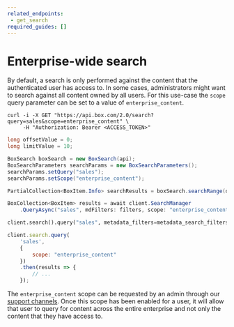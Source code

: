 ```yaml
---
related_endpoints:
 - get_search
required_guides: []
---
```


# Enterprise-wide search

By default, a search is only performed against the content that the
authenticated user has access to. In some cases, administrators might want to
search against all content owned by all users. For this use-case the `scope`
query parameter can be set to a value of `enterprise_content`.

<Tabs>
 <Tab title='cURL'>

```curl
curl -i -X GET "https://api.box.com/2.0/search?query=sales&scope=enterprise_content" \
     -H "Authorization: Bearer <ACCESS_TOKEN>"
```

 </Tab>
 <Tab title='Java'>

```java
long offsetValue = 0;
long limitValue = 10;

BoxSearch boxSearch = new BoxSearch(api);
BoxSearchParameters searchParams = new BoxSearchParameters();
searchParams.setQuery("sales");
searchParams.setScope("enterprise_content");

PartialCollection<BoxItem.Info> searchResults = boxSearch.searchRange(offsetValue, limitValue, searchParams);
```

 </Tab>
 <Tab title='.NET'>

```csharp
BoxCollection<BoxItem> results = await client.SearchManager
    .QueryAsync("sales", mdFilters: filters, scope: "enterprise_content");
```

 </Tab>
 <Tab title='Python'>

```python
client.search().query("sales", metadata_filters=metadata_search_filters, scope="enterprise_content")
```

 </Tab>
 <Tab title='Node'>

```js
client.search.query(
    'sales',
    {
        scope: "enterprise_content"
    })
    .then(results => {
        // ...
    });
```

 </Tab>
</Tabs>

<Message warning>

The `enterprise_content` scope can be requested by an admin through our
[support channels](p://support). Once this scope has been enabled for a user, it
will allow that user to query for content across the entire enterprise and not
only the content that they have access to.

</Message >
